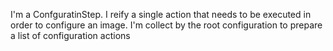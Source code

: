 I'm a ConfguratinStep. I reify a single action that needs to be executed in order to configure an image. I'm collect by the root configuration to prepare a list of configuration actions